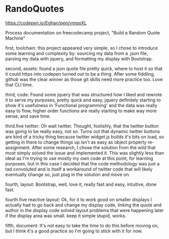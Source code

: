 # RandoQuotes
https://codepen.io/Eghan/pen/vmqoXL


Process documentation on freecodecamp project, "Build a Random Quote Machine"


first, toolchain:  this project appeared very simple, so I chose to introduce some learning and complexity by: sourcing my data from a .json file, parsing my data with jquery, and formatting my display with Bootstrap.

second, assets:  found a json quote file pretty quick, where to host it so that it could https into codepen turned out to be a thing.  After some fiddling, github was the clear winner as those git skills need more practice too.  Love that CLI time.

third, code:  Found some jquery that was structured how I liked and rewrote it to serve my purposes, pretty quick and easy, jquery definitely starting to show it's usefulness in 'Functional programming' and the data was really easy to flow, higher order functions are really starting to make way more sense, and save time.

third.five twitter: Oh wait twitter.  Thought, foolishly, that the twitter button was going to be really easy, not so.  Turns out that dynamic twitter buttons are kind of a tricky thing because twitter widget.js builds it's bits on load, so getting in there to change things up isn't as easy as object property re-assignment.  After some research, I chose the solution from the wild that most simply solved the issue and implemented it.  This was slightly less than ideal as I'm trying to use mostly my own code at this point, for learning purposes, but in this case I decided that the code methodology was just a tad convoluted and is itself a workaround of twitter code that will likely eventually change so, just plug in the solution and move on.

fourth, layout:  Bootstrap, well, love it, really fast and easy, intuitive, done fast.

fourth.five reactive layout:  Ok, for it to work good on smaller displays I actually had to go back and change my display code, linking the quote and author in the display code solved layout problems that were happening later if the display area was small.  keep it simple stupid, works.

fifth, document:  It's not easy to take the time to do this before moving on, but I think it's a good practice so I'm going to stick with it for now.




